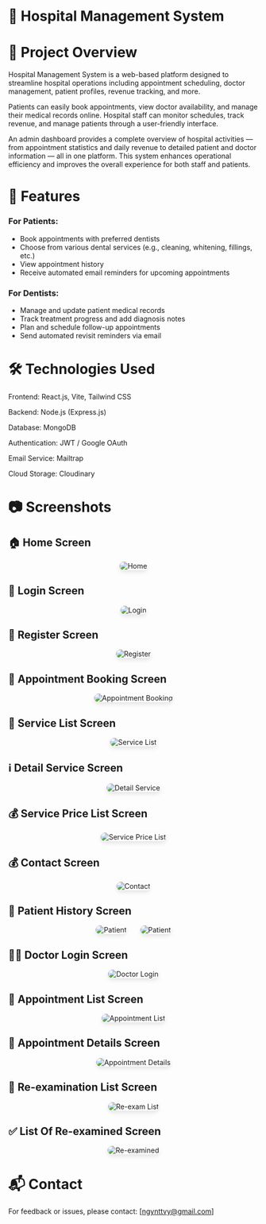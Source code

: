 
# 🏥 Hospital Management System
# 📌 Project Overview

Hospital Management System is a web-based platform designed to streamline hospital operations including appointment scheduling, doctor management, patient profiles, revenue tracking, and more.

Patients can easily book appointments, view doctor availability, and manage their medical records online. Hospital staff can monitor schedules, track revenue, and manage patients through a user-friendly interface.

An admin dashboard provides a complete overview of hospital activities — from appointment statistics and daily revenue to detailed patient and doctor information — all in one platform. This system enhances operational efficiency and improves the overall experience for both staff and patients.

# 🚀 Features

### For Patients:
- Book appointments with preferred dentists
- Choose from various dental services (e.g., cleaning, whitening, fillings, etc.)
- View appointment history
- Receive automated email reminders for upcoming appointments

### For Dentists:
- Manage and update patient medical records
- Track treatment progress and add diagnosis notes
- Plan and schedule follow-up appointments
- Send automated revisit reminders via email

# 🛠️ Technologies Used

Frontend: React.js, Vite, Tailwind CSS

Backend: Node.js (Express.js)

Database: MongoDB

Authentication: JWT / Google OAuth

Email Service: Mailtrap

Cloud Storage: Cloudinary

# 📷 Screenshots

## 🏠 Home Screen
<p align="center">
  <img src="https://github.com/user-attachments/assets/9b7dfaf8-f6e7-4db7-a752-dd79810c265a" alt="Home" style="max-width: 80%; border-radius: 12px; box-shadow: 0 4px 8px rgba(0,0,0,0.1);" />
</p>

## 🔐 Login Screen
<p align="center">
  <img src="https://github.com/user-attachments/assets/0983dfa1-eaaf-487f-b267-f52d0d7b3961" alt="Login" style="max-width: 80%; border-radius: 12px; box-shadow: 0 4px 8px rgba(0,0,0,0.1);" />
</p>

## 📝 Register Screen
<p align="center"> 
  <img src="https://github.com/user-attachments/assets/24623bd7-1cf3-496c-b462-80fc5bb0231b" alt="Register" style="max-width: 80%; border-radius: 12px; box-shadow: 0 4px 8px rgba(0,0,0,0.1);" /> 
</p>

## 🧾 Appointment Booking Screen
<p align="center">
  <img src="https://github.com/user-attachments/assets/ab367363-bcbf-49c9-8461-118c486cd92a" alt="Appointment Booking" style="max-width: 80%; border-radius: 12px; box-shadow: 0 4px 8px rgba(0,0,0,0.1);" />
</p>

## 🦷 Service List Screen
<p align="center"> 
  <img src="https://github.com/user-attachments/assets/c8552e94-945d-4735-8492-20e29fe18bb6" alt="Service List" style="max-width: 80%; border-radius: 12px; box-shadow: 0 4px 8px rgba(0,0,0,0.1);" /> 
</p>

## ℹ️ Detail Service Screen
<p align="center"> 
  <img src="https://github.com/user-attachments/assets/40cd9a63-8a9f-4869-bde3-2619d6aa341a"  alt="Detail Service"  style="max-width: 80%; border-radius: 12px; box-shadow: 0 4px 8px rgba(0,0,0,0.1);" /> 
</p>

## 💰 Service Price List Screen
<p align="center"> 
  <img src="https://github.com/user-attachments/assets/2b2973c6-b111-471a-86bb-4337c95a4d09" alt="Service Price List" style="max-width: 80%; border-radius: 12px; box-shadow: 0 4px 8px rgba(0,0,0,0.1);" /> 
</p>

## 💰 Contact Screen
<p align="center"> 
  <img src="https://github.com/user-attachments/assets/155c05e9-8826-4f8d-ab4a-a3315f80be34" alt="Contact" style="max-width: 80%; border-radius: 12px; box-shadow: 0 4px 8px rgba(0,0,0,0.1);" /> 
</p>

## 📄 Patient History Screen
<p align="center">
  <img src="https://github.com/user-attachments/assets/92e53a0b-19dd-4262-be20-d976aa884c36" alt="Patient " style="max-width: 80%; border-radius: 12px; box-shadow: 0 4px 8px rgba(0,0,0,0.1);"" />
   &nbsp;&nbsp;&nbsp;&nbsp;&nbsp;
    <img src="https://github.com/user-attachments/assets/689d3284-9c17-4a70-8160-b377664feb01" alt="Patient" style="max-width: 80%; border-radius: 12px; box-shadow: 0 4px 8px rgba(0,0,0,0.1);" />
</p>

## 👨‍⚕️ Doctor Login Screen
<p align="center">
 <img src="https://github.com/user-attachments/assets/5077a5ba-47d9-4c5a-a54f-82b8a45f0209" alt="Doctor Login" style="max-width: 80%; border-radius: 12px; box-shadow: 0 4px 8px rgba(0,0,0,0.1);">
</p>

## 📃 Appointment List Screen
<p align="center">
 <img src="https://github.com/user-attachments/assets/00efd1cf-9cdf-4656-9a49-358b70f3cc5e" alt="Appointment List" style="max-width: 80%; border-radius: 12px; box-shadow: 0 4px 8px rgba(0,0,0,0.1);">
</p>

## 📑 Appointment Details Screen
<p align="center">
 <img src="https://github.com/user-attachments/assets/9f246793-2d5f-4916-8e36-88bc8edcc82a" alt="Appointment Details" style="max-width: 80%; border-radius: 12px; box-shadow: 0 4px 8px rgba(0,0,0,0.1);">
</p>

## 🔄 Re-examination List Screen
<p align="center">
 <img src="https://github.com/user-attachments/assets/b920d6b8-1629-4629-839a-bddd2a421b77" alt="Re-exam List" style="max-width: 80%; border-radius: 12px; box-shadow: 0 4px 8px rgba(0,0,0,0.1);">
</p>

## ✅ List Of Re-examined Screen
<p align="center">
 <img src="https://github.com/user-attachments/assets/8bb29660-6306-4458-9510-de2a1c71efde" alt="Re-examined" style="max-width: 80%; border-radius: 12px; box-shadow: 0 4px 8px rgba(0,0,0,0.1);">
</p>

# 📬 Contact
For feedback or issues, please contact: [ngynttvy@gmail.com]
